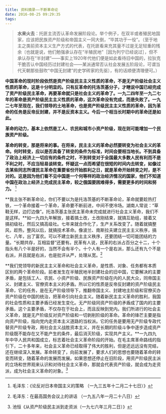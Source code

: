 ```yaml
---
title: 资料摘录——不断革命论
date: 2016-08-25 09:29:35
tags: 
---
```


>**水来火去**：托匪主流否认革命发展阶段论。举个例子，在双半或者殖民地国家，应该把民族资产阶级和帝国主义一同大倒，“毕其功于一役”。（至于地主之类前资本主义生产方式的代表，在托匪看来充其量不过是无足轻重的残余〔也就是说，他们勉强承认存在“半殖民地”［因为列宁已经说过］，但不承认存在“半封建”——事实上1920年代他们便是如此看待旧中国的，拉狄克干脆否认中国经历过封建社会——某派通常否认社会发展五阶段论，可谓当代天朝那些鼓吹“中国无封建”的史学砖家的先驱〕，有的话顺便清理便可。）

<!-- more -->
**中国革命的现时阶段依然是资产阶级民主主义性质的革命，不是无产阶级社会主义性质的革命，这是十分明显的。只有反革命的托洛茨基分子，才瞎说中国已经完成了资产阶级民主革命，再要革命就只是社会主义的革命了。一九二四年至一九二七年的革命是资产阶级民主主义性质的革命，这次革命没有完成，而是失败了。一九二七年至现在，我们领导的土地革命，也是资产阶级民主主义性质的革命，因为革命的任务是反帝反封建，并不是反资本主义。今后一个相当长时期中的革命还是如此。**

**革命的动力，基本上依然是工人、农民和城市小资产阶级，现在则可能增加一个民族资产阶级。**　　

**革命的转变，那是将来的事。在将来，民主主义的革命必然要转变为社会主义的革命。何时转变，应以是否具备了转变的条件为标准，时间会要相当地长。不到具备了政治上经济上一切应有的条件之时，不到转变对于全国最大多数人民有利而不是不利之时，不应当轻易谈转变。怀疑这一点而希望在很短的时间内去转变，如像过去某些同志所谓民主革命在重要省份开始胜利之日，就是革命开始转变之时，是不对的。这是因为他们看不见中国是一个何等样的政治经济情况的国家，他们不知道中国在政治上经济上完成民主革命，较之俄国要困难得多，需要更多的时间和努力。** [^1]


**我主张不断革命论，你们不要以为是托洛茨基的不断革命论，革命就要趁热打铁，一个革命接着一个革命，革命要不断前进，中间不使冷场。湖南人常说：“草鞋无样，边打边像”。托洛茨基主张民主革命未完成就进行社会主义革命，我们不是这样。**如一九四九年解放，接着搞土改，土改刚结束，就搞互助组，接着又搞初级社，然后又搞高级社。七年来就合作化了，生产关系改变了。随着就搞整风，趁热，整风以后，就搞技术革命。像波兰、南斯拉夫建立民主主义秩序，搞七、八年，出了富农。可以不建立新民主主义秩序，还要团结一切可能团结的力量。“长期共存，互相监督”还要有。民革有人说，民革的右派占百分之十二，十个指头有八个半是好的，当然不会有半个。十个人有一个是右派，那么还有九个不是右派，并且就是右派，也是批评从严，处理从宽。[^2]

**我们党领导的新民主主义革命和社会主义革命，是性质、对象、任务都有本质区别的两个革命阶段。前者发生在半殖民地半封建社会的旧中国，它要解决的主要矛盾，是包括工人、农民、小资产阶级、民族资产阶级在内的人民大众，同帝国主义、封建主义、官僚资本主义的矛盾。所以它的性质是反帝反封建的资产阶级民主革命，它的任务，是在无产阶级领导下，推翻帝国主义、封建地主阶级和官僚买办资产阶级在中国的统治，把革命引向社会主义。随着新民主主义革命的胜利，我国的社会性质和主要矛盾已经发生变化。无产阶级同资产阶级的矛盾成了国内的主要矛盾。这个主要矛盾，不仅存在于社会上，而且反映到党内。我们所进行的社会主义革命，就是无产阶级反对资产阶级和一切剥削阶级的革命。革命的锋芒主要是指向资产阶级，指向党内走资本主义道路的当权派。它的任务是要用无产阶级专政代替资产阶级专政，用社会主义战胜资本主义，并在长期的阶级斗争中逐步造成资产阶级既不能存在又不能产生的条件，最后消灭阶级，实现共产主义。**一九四九年中华人民共和国成立，标志着社会主义革命阶段的开始。在毛主席革命路线的指引下，二十多年来，社会主义革命已经取得了伟大的胜利，但是还远远没有完结，还在继续深入发展。革命转变了，向前发展了，要求人们的思想也要随着革命的转变而转变，随着革命的发展而发展。如果思想还停止在旧阶段，用资产阶级民主派的立场和世界观来认识和对待社会主义革命，那就会代表资产阶级，就会成为走资派，成为社会主义革命的对象。[^3]

[^1]: 毛泽东：《论反对日本帝国主义的策略 （一九三五年十二月二十七日）》

[^2]: 毛泽东：在最高国务会议上的讲话 （一九五八年一月二十八日）

[^3]: 池恒《从资产阶级民主派到走资派（一九七六年三月二日）》
